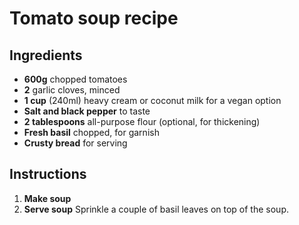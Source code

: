 # Tomato soup recipe


## Ingredients

- **600g** chopped tomatoes
- **2** garlic cloves, minced
- **1 cup** (240ml) heavy cream or coconut milk for a vegan option
- **Salt and black pepper** to taste
- **2 tablespoons** all-purpose flour (optional, for thickening)
- **Fresh basil** chopped, for garnish
- **Crusty bread** for serving


## Instructions

1. **Make soup**
2. **Serve soup**
	Sprinkle a couple of basil leaves on top of the soup.

